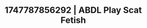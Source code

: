 ---
categories:
- ASMR tingles
- Self-pleasure
- Hand over mouth play
- Midnight surrender
- Heat of the moment
image: /assets/images/1747787856292.jpg
layout: post
seo:
  description: Featured content with artistic ABDL Play, Scat Fetish. HD images available.
  keywords: ABDL Play, Scat Fetish
  og_image: /assets/images/1747787856292.jpg
  schema_type: VisualArtwork
tags:
- ABDL Play
- '#1747787856292'
- Scat Fetish
title: 1747787856292 | ABDL Play Scat Fetish
---